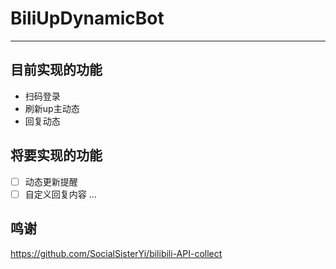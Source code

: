 # BiliUpDynamicBot

---

## 目前实现的功能

- 扫码登录
- 刷新up主动态
- 回复动态

## 将要实现的功能

- [ ] 动态更新提醒
- [ ] 自定义回复内容
...

## 鸣谢

<https://github.com/SocialSisterYi/bilibili-API-collect>
